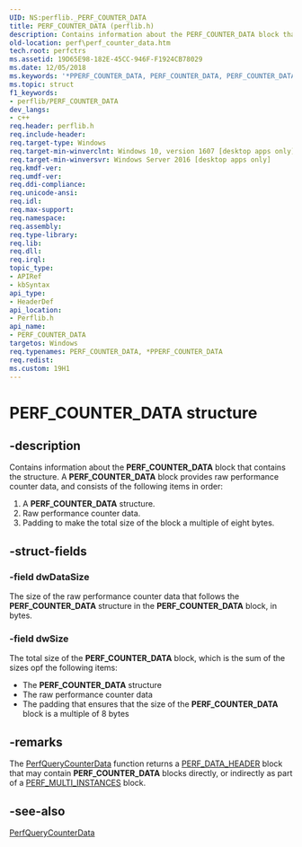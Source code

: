 ```yaml
---
UID: NS:perflib._PERF_COUNTER_DATA
title: PERF_COUNTER_DATA (perflib.h)
description: Contains information about the PERF_COUNTER_DATA block that contains the structure.
old-location: perf\perf_counter_data.htm
tech.root: perfctrs
ms.assetid: 19D65E98-182E-45CC-946F-F1924CB78029
ms.date: 12/05/2018
ms.keywords: '*PPERF_COUNTER_DATA, PERF_COUNTER_DATA, PERF_COUNTER_DATA structure [Perf], PPERF_COUNTER_DATA, PPERF_COUNTER_DATA structure pointer [Perf], perf.perf_counter_data, perflib/PERF_COUNTER_DATA, perflib/PPERF_COUNTER_DATA'
ms.topic: struct
f1_keywords:
- perflib/PERF_COUNTER_DATA
dev_langs:
- c++
req.header: perflib.h
req.include-header: 
req.target-type: Windows
req.target-min-winverclnt: Windows 10, version 1607 [desktop apps only]
req.target-min-winversvr: Windows Server 2016 [desktop apps only]
req.kmdf-ver: 
req.umdf-ver: 
req.ddi-compliance: 
req.unicode-ansi: 
req.idl: 
req.max-support: 
req.namespace: 
req.assembly: 
req.type-library: 
req.lib: 
req.dll: 
req.irql: 
topic_type:
- APIRef
- kbSyntax
api_type:
- HeaderDef
api_location:
- Perflib.h
api_name:
- PERF_COUNTER_DATA
targetos: Windows
req.typenames: PERF_COUNTER_DATA, *PPERF_COUNTER_DATA
req.redist: 
ms.custom: 19H1
---
```


# PERF_COUNTER_DATA structure


## -description


Contains information about the <b>PERF_COUNTER_DATA</b> block that contains the structure. A <b>PERF_COUNTER_DATA</b> block provides raw performance counter data, and consists of the following items in order: <ol>
<li>A <b>PERF_COUNTER_DATA</b> structure.</li>
<li>Raw performance counter data.</li>
<li>Padding to make the total size of the block a multiple of eight
bytes.</li>
</ol>



## -struct-fields




### -field dwDataSize

The size of the raw performance counter data that follows the <b>PERF_COUNTER_DATA</b> structure in the <b>PERF_COUNTER_DATA</b> block, in bytes.


### -field dwSize

The total size of the <b>PERF_COUNTER_DATA</b> block, which is the sum of the sizes opf the following items:

<ul>
<li>The <b>PERF_COUNTER_DATA</b> structure</li>
<li>The raw performance counter data</li>
<li>The padding that ensures that the size of the  <b>PERF_COUNTER_DATA</b> block is a multiple of 8 bytes</li>
</ul>

## -remarks



The <a href="https://docs.microsoft.com/windows/desktop/api/perflib/nf-perflib-perfquerycounterdata">PerfQueryCounterData</a> function returns a <a href="https://docs.microsoft.com/windows/desktop/api/perflib/ns-perflib-perf_data_header">PERF_DATA_HEADER</a> block that may contain <b>PERF_COUNTER_DATA</b> blocks directly, or indirectly as part of a <a href="https://docs.microsoft.com/windows/desktop/api/perflib/ns-perflib-perf_multi_instances">PERF_MULTI_INSTANCES</a> block.




## -see-also




<a href="https://docs.microsoft.com/windows/desktop/api/perflib/nf-perflib-perfquerycounterdata">PerfQueryCounterData</a>
 

 


